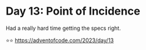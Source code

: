 # Day 13: Point of Incidence

Had a really hard time getting the specs right.

⭐️⭐️ https://adventofcode.com/2023/day/13
